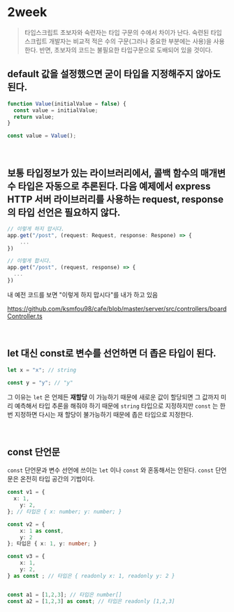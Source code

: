 # 2week

> 타입스크립트 초보자와 숙련자는 타입 구문의 수에서 차이가 난다. 숙련된 타입스크립트 개발자는 비교적 적은 수의 구문(그러나 중요한 부분에는 사용)을 사용한다. 반면, 초보자의 코드는 불필요한 타입구문으로 도배되어 있을 것이다.

## default 값을 설정했으면 굳이 타입을 지정해주지 않아도 된다.

```typescript
function Value(initialValue = false) {
  const value = initialValue;
  return value;
}

const value = Value();
```

<br />

## 보통 타입정보가 있는 라이브러리에서, 콜백 함수의 매개변수 타입은 자동으로 추론된다. 다음 예제에서 express HTTP 서버 라이브러리를 사용하는 request, response의 타입 선언은 필요하지 않다.

```typescript
// 이렇게 하지 맙시다.
app.get("/post", (request: Request, response: Respone) => {
	...
})

// 이렇게 합시다.
app.get("/post", (request, response) => {
  ...
})

```

내 예전 코드를 보면 "이렇게 하지 맙시다"를 내가 하고 있음

https://github.com/ksmfou98/cafe/blob/master/server/src/controllers/boardController.ts

<br />

## let 대신 const로 변수를 선언하면 더 좁은 타입이 된다.

```typescript
let x = "x"; // string

const y = "y"; // "y"
```

그 이유는 `let` 은 언제든 **재할당** 이 가능하기 때문에 새로운 값이 할당되면 그 값까지 미리 예측해서 타입 추론을 해줘야 하기 때문에 `string` 타입으로 지정하지만 `const` 는 한번 지정하면 다시는 재 할당이 불가능하기 때문에 좁은 타입으로 지정한다.

<br />

## const 단언문

`const` 단언문과 변수 선언에 쓰이는 `let` 이나 `const` 와 혼동해서는 안된다. `const` 단언문은 온전히 타입 공간의 기법이다.

```typescript
const v1 = {
  x: 1,
	y: 2,
}; // 타입은 { x: number; y: number; }

const v2 = {
	x: 1 as const,
	y: 2
}; 타입은 { x: 1, y: number; }

const v3 = {
	x: 1,
	y: 2,
} as const ; // 타입은 { readonly x: 1, readonly y: 2 }


const a1 = [1,2,3]; // 타입은 number[]
const a2 = [1,2,3] as const; // 타입은 readonly [1,2,3]
```
